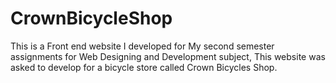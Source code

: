 # CrownBicycleShop
This is a Front end website I developed for My second semester assignments for Web Designing and Development subject, This website was asked to develop for a bicycle store called Crown Bicycles Shop.
